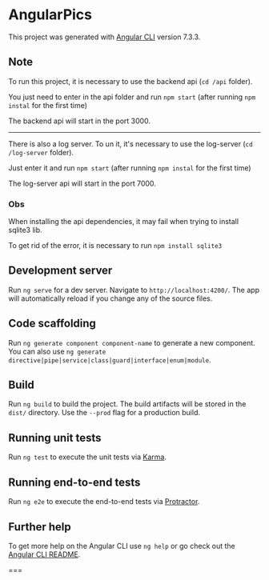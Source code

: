 # AngularPics

This project was generated with [Angular CLI](https://github.com/angular/angular-cli) version 7.3.3.

## Note

To run this project, it is necessary to use the backend api (`cd /api` folder).

You just need to enter in the api folder and run `npm start` (after running `npm instal` for the first time)

The backend api will start in the port 3000.

---

There is also a log server. To un it, it's necessary to use the log-server (`cd /log-server` folder).

Just enter it and run `npm start` (after running `npm instal` for the first time)

The log-server api will start in the port 7000.

### Obs

When installing the api dependencies, it may fail when trying to install sqlite3 lib.

To get rid of the error, it is necessary to run `npm install sqlite3`

## Development server

Run `ng serve` for a dev server. Navigate to `http://localhost:4200/`. The app will automatically reload if you change any of the source files.

## Code scaffolding

Run `ng generate component component-name` to generate a new component. You can also use `ng generate directive|pipe|service|class|guard|interface|enum|module`.

## Build

Run `ng build` to build the project. The build artifacts will be stored in the `dist/` directory. Use the `--prod` flag for a production build.

## Running unit tests

Run `ng test` to execute the unit tests via [Karma](https://karma-runner.github.io).

## Running end-to-end tests

Run `ng e2e` to execute the end-to-end tests via [Protractor](http://www.protractortest.org/).

## Further help

To get more help on the Angular CLI use `ng help` or go check out the [Angular CLI README](https://github.com/angular/angular-cli/blob/master/README.md).

===
